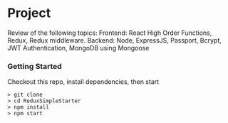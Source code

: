# Project
Review of the following topics:
Frontend: React High Order Functions, Redux, Redux middleware.
Backend: Node, ExpressJS, Passport, Bcrypt, JWT Authentication, MongoDB using Mongoose

### Getting Started

Checkout this repo, install dependencies, then start

```
> git clone
> cd ReduxSimpleStarter
> npm install
> npm start
```
